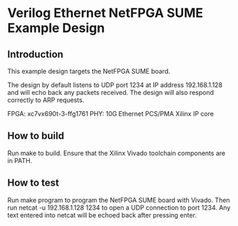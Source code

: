# Verilog Ethernet NetFPGA SUME Example Design

## Introduction

This example design targets the NetFPGA SUME board.

The design by default listens to UDP port 1234 at IP address 192.168.1.128 and
will echo back any packets received.  The design will also respond correctly
to ARP requests.  

FPGA: xc7vx690t-3-ffg1761
PHY: 10G Ethernet PCS/PMA Xilinx IP core

## How to build

Run make to build.  Ensure that the Xilinx Vivado toolchain components are
in PATH.  

## How to test

Run make program to program the NetFPGA SUME board with Vivado.  Then run
netcat -u 192.168.1.128 1234 to open a UDP connection to port 1234.  Any text
entered into netcat will be echoed back after pressing enter.  
